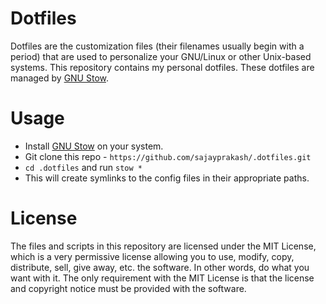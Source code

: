 # Dotfiles
Dotfiles are the customization files (their filenames usually begin with a period) that are used to personalize your GNU/Linux or other Unix-based systems. This repository contains my personal dotfiles.
These dotfiles are managed by [GNU Stow](https://www.gnu.org/software/stow/).

# Usage
- Install [GNU Stow](https://www.gnu.org/software/stow/) on your system.
- Git clone this repo - ```https://github.com/sajayprakash/.dotfiles.git```
- ```cd .dotfiles``` and run ```stow *```
- This will create symlinks to the config files in their appropriate paths.
# License

The files and scripts in this repository are licensed under the MIT License, which is a very permissive license allowing you to use, modify, copy, distribute, sell, give away, etc. the software. In other words, do what you want with it. The only requirement with the MIT License is that the license and copyright notice must be provided with the software.
